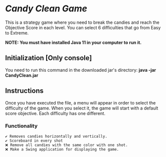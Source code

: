 # *Candy Clean Game*

This is a strategy game where you need to break the candies and reach the Objective Score in each level. You can select 6 difficulties that go from Easy to Extreme.

**NOTE: You must have installed Java 11 in your computer to run it.**

## Initialization [Only console]

You need to run this command in the downloaded jar's directory: **java -jar CandyClean.jar**

## Instructions

Once you have executed the file, a menu will appear in order to select the difficulty of the game. When you select it, the game will start with a default
score objective. Each difficulty has one different.

### Functionality

	✔️ Removes candies horizontally and vertically.
	✔️ Scoreboard in every shot
	❌ Remove all candies with the same color with one shot.
	❌ Make a Swing application for displaying the game.
